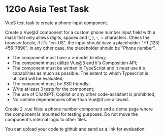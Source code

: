 # 12Go Asia Test Task
Vue3 test task to create a phone input component.

Create a Vue@3 component for a custom phone number input field with a mask that only allows digits, spaces and (, ), -, + characters.
Check the browser locale, if it's "en-US", the input should have a placeholder "+1 (123) 456-7890", in any other case, the placeholder should be "Phone number".

- The component must have a v-model binding;
- The component must utilize Vue@3 and it's Composition API;
- The component must be written in TypeScript and it must use it's capabilities as much as possible. The extent to which Typescript is utilized will be evaluated;
- The component must be SSR friendly;
- Write at least 3 tests for the component;
- The use of ChatGPT, Copilot or any other code-assistant is prohibited;
- No runtime dependencies other than Vue@3 are allowed.

Create 2 .vue files: a phone number component and a demo page where the component is mounted for testing purposes. Do not move the component's internal logic to other files.

You can upload your code to github and send us a link for evaluation.
